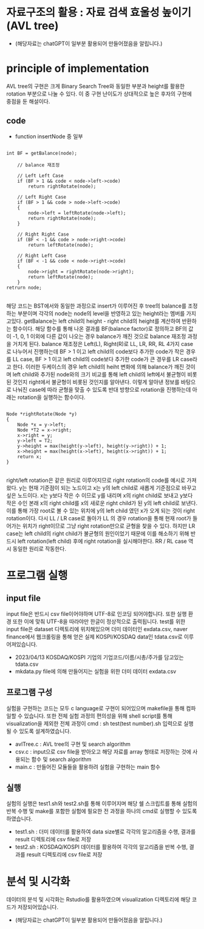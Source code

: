 자료구조의 활용 : 자료 검색 효울성 높이기 (AVL tree)
============================================



+ (해당자료는 chatGPT이 일부분 활용되어 만들어졌음을 알립니다.)

# principle of implementation

AVL tree의 구현은 크게 Binary Search Tree와 동일한 부분과 height를 활용한 rotation 부분으로 나눌 수 있다. 이 중 구현 난이도가 상대적으로 높은 후자의 구현에 중점을 둔 해설이다. 

## code


+ function insertNode 중 일부
<pre>
<code>
int BF = getBalance(node);

    // balance 재조정

    // Left Left Case
    if (BF > 1 && code < node->left->code)
        return rightRotate(node);

    // Left Right Case
    if (BF > 1 && code > node->left->code)
    {
        node->left = leftRotate(node->left);
        return rightRotate(node);
    }

    // Right Right Case
    if (BF < -1 && code > node->right->code)
        return leftRotate(node);

    // Right Left Case
    if (BF < -1 && code < node->right->code)
    {
        node->right = rightRotate(node->right);
        return leftRotate(node);
    }
retrurn node;
</code>
</pre>
해당 코드는 BST에서와 동일한 과정으로 insert가 이루어진 후 tree의 balance를 조정하는 부분이며 각각의 node는 node의 level을 반영하고 있는 height라는 멤버를 가지고있다. getBalance는 left child의 height - right child의 height를 계산하여 반환하는 함수이다. 해당 함수를 통해 나온 결과를 BF(balance factor)로 정의하고 BF의 값이 -1, 0, 1 이외에 다른 값이 나오는 경우 balance가 깨진 것으로 balance 재조정 과정을 거치게 된다. balance 재조정은 Left(L), Right(R)로 LL, LR, RR, RL 4가지 case로 나누어서 진행하는데 BF > 1 이고 left child의 code보다 추가한 code가 작은 경우를 LL case, BF > 1 이고 left child의 code보다 추가한 code가 큰 경우를 LR case라고 한다. 이러한 두케이스의 경우 left child의 heiht 변화에 의해 balance가 깨진 것이며 left child와 추가된 node와의 크기 비교를 통해 left child의 left에서 불균형이 비롯된 것인지 right에서 불균형이 비롯된 것인지를 알아낸다. 이렇게 알아낸 정보를 바탕으로 나눠진 case에 따라 균형을 맞출 수 있도록 반대 방향으로 rotation을 진행하는데 아래는 rotation을 실행하는 함수이다. 
<pre>
<code>
Node *rightRotate(Node *y)
{
    Node *x = y->left;
    Node *T2 = x->right;
    x->right = y;
    y->left = T2;
    y->height = max(height(y->left), height(y->right)) + 1;
    x->height = max(height(x->left), height(x->right)) + 1;
    return x;
}
</code>
</pre>
right/left rotation은 같은 원리로 이루어지므로 right rotation의 code를 예시로 가져왔다. y는 현재 기준점이 되는 노드이고 x는 y의 left child로 새롭게 기준점으로 바꾸고 싶은 노드이다. x는 y보다 작은 수 이므로 y를 내리며 x의 right child로 보내고 y보다 작은 수인 본래 x의 right child를 x의 새로운 right child가 된 y의 left child로 보낸다. 이를 통해 가장 root로 볼 수 있는 위치에 y의 left child 였던 x가 오게 되는 것이 right rotation이다. 
다시 LL / LR case로 돌아가 LL 의 경우 rotation을 통해 현재 root가 들어가는 위치가 right이므로 그냥 right rotation만으로 균형을 찾을 수 있다. 하지만 LR case는 left child의 right child가 불균형의 원인이었기 때문에 이를 해소하기 위해 반드시 left rotation(left child) 후에 right rotation을 실시해야한다. RR / RL case 역시 동일한 원리로 작동한다.

# 프로그램 실행

## input file

input file은 반드시 csv file이어야하며 UTF-8로 인코딩 되어야합니다. 또한 실행 환경 또한 이에 맞춰 UTF-8을 따라야만 한글이 정상적으로 출력됩니다.
test를 위한 input file은 dataset 디렉토리에 위치해있으며 더미 데이터인 exdata.csv, naver finance에서 웹크롤링을 통해 얻은 실제 KOSPI/KOSDAQ data인 tdata.csv로 이루어져있습니다.

+ 2023/04/13 KOSDAQ/KOSPI 기업의 기업코드/이름/시총/주가를 담고있는 tdata.csv 
+ mkdata.py file에 의해 만들어지는 실험을 위한 더미 데이터 exdata.csv


## 프로그램 구성

실험을 구현하는 코드는 모두 c language로 구현이 되어있으며 makefile을 통해 컴파일할 수 있습니다. 또한 전체 실험 과정의 편의성을 위해 shell script를 통해 visualization을 제외한 전체 과정이 cmd : sh test(test number).sh 입력으로 실행될 수 있도록 설계하였습니다.

+ avlTree.c : AVL tree의 구현 및 search algorithm
+ csv.c : input으로 csv file을 받아오고 해당 자료를 array 형태로 저장하는 것에 사용되는 함수 및 search algorithm
+ main.c : 만들어진 모듈들을 활용하려 실험을 구현하는 main 함수


## 실행

실험의 실행은 test1.sh와 test2.sh를 통해 이루어지며 해당 쉘 스크립트를 통해 실험의 반복 수행 및 make를 포함한 실험에 필요한 전 과정을 하나의 cmd로 실행할 수 있도록 하였습니다.

+ test1.sh : 더미 데이터를 활용하여 data size별로 각각의 알고리즘을 수행, 결과를 result 디렉토리에 csv file로 저장
+ test2.sh : KOSDAQ/KOSPI 데이터를 활용하여 각각의 알고리즘을 반복 수행, 결과를 result 디렉토리에 csv file로 저장


# 분석 및 시각화

데이터의 분석 및 시각화는 Rstudio를 활용하였으며 visualization 디렉토리에 해당 코드가 저장되어있습니다.

+ (해당자료는 chatGPT이 일부분 활용되어 만들어졌음을 알립니다.)